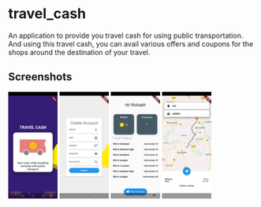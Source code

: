 # travel_cash

An application to provide you travel cash for using public transportation. And using this travel cash, you can avail various offers and coupons for the shops around the destination of your travel.

## Screenshots
<img src="./screenshots/1.jpeg" alt="drawing" width="100"/>
<img src="./screenshots/5.jpeg" alt="drawing" width="100"/>
<img src="./screenshots/7.jpeg" alt="drawing" width="100"/>
<img src="./screenshots/9.jpeg" alt="drawing" width="100"/>
